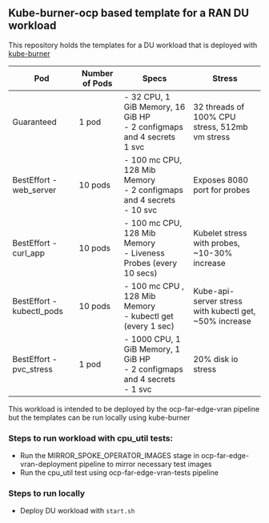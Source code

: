 ## Kube-burner-ocp based template for a RAN DU workload

This repository holds the templates for a DU workload that is deployed with [kube-burner](https://github.com/kube-burner/kube-burner)


| Pod | Number of Pods | Specs | Stress |
|-----|----------------|-------| ------- |
| Guaranteed | 1 pod | - 32 CPU, 1 GiB Memory, 16 GiB HP<br>- 2 configmaps and 4 secrets<br> 1 svc<br> | 32 threads of 100% CPU stress, 512mb vm stress |
| BestEffort - web_server | 10 pods | - 100 mc CPU, 128 Mib Memory<br>- 2 configmaps and 4 secrets<br>- 10 svc<br> | Exposes 8080 port for probes|
| BestEffort - curl_app | 10 pods | - 100 mc CPU, 128 Mib Memory<br>- Liveness Probes (every 10 secs)| Kubelet stress with probes, ~10-30% increase |
| BestEffort - kubectl_pods | 10 pods | - 100 mc CPU , 128 Mib Memory<br>- kubectl get (every 1 sec) | Kube-api-server stress with kubectl get, ~50% increase |
| BestEffort - pvc_stress | 1 pod | - 1000 CPU, 1 GiB Memory, 1 GiB HP<br>- 2 configmaps and 4 secrets<br>- 1 svc<br> | 20% disk io stress |

This workload is intended to be deployed by the ocp-far-edge-vran pipeline but the templates can be run locally using kube-burner


### Steps to run workload with cpu_util tests:

* Run the MIRROR_SPOKE_OPERATOR_IMAGES stage in ocp-far-edge-vran-deployment pipeline to mirror necessary test images
* Run the cpu_util test using ocp-far-edge-vran-tests pipeline

### Steps to run locally
* Deploy DU workload with `start.sh`
